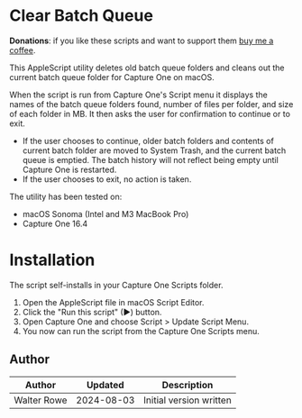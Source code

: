 # Clear Batch Queue

**Donations**: if you like these scripts and want to support them [buy me a coffee](https://buymeacoffee.com/walterrowe).

This AppleScript utility deletes old batch queue folders and cleans out the current batch queue folder for Capture One on macOS.

When the script is run from Capture One's Script menu it displays the names of the batch queue folders found, number of files per folder, and size of each folder in MB. It then asks the user for confirmation to continue or to exit.

- If the user chooses to continue, older batch folders and contents of current batch folder are moved to System Trash, and the current batch queue is emptied. The batch history will not reflect being empty until Capture One is restarted.
- If the user chooses to exit, no action is taken.

The utility has been tested on:

- macOS Sonoma (Intel and M3 MacBook Pro)
- Capture One 16.4

# Installation

The script self-installs in your Capture One Scripts folder.

1. Open the AppleScript file in macOS Script Editor.
1. Click the "Run this script" (&#9654;) button.
1. Open Capture One and choose Script > Update Script Menu.
1. You now can run the script from the Capture One Scripts menu.


## Author

| Author | Updated | Description |
| --- | --- | --- |
| Walter Rowe | 2024-08-03 | Initial version written |
